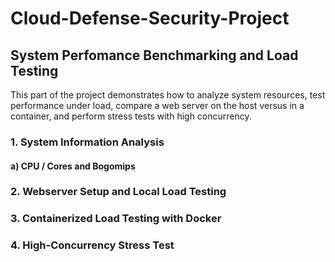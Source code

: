 # Cloud-Defense-Security-Project

## System Perfomance Benchmarking and Load Testing
This part of the project demonstrates how to analyze system resources, test performance under load, compare a web server on the host versus in a container, and perform stress tests with high concurrency.

### 1. System Information Analysis
#### a) CPU / Cores and Bogomips




### 2. Webserver Setup and Local Load Testing

### 3. Containerized Load Testing with Docker

### 4. High-Concurrency Stress Test
